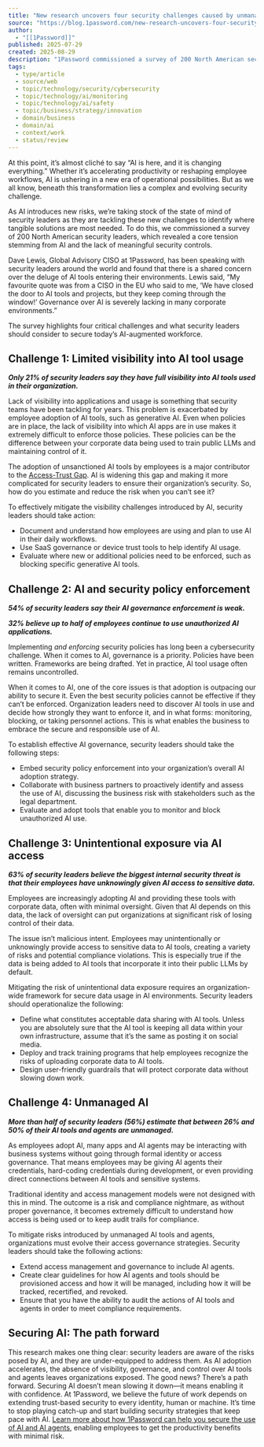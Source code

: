 ```yaml
---
title: "New research uncovers four security challenges caused by unmanaged AI access | 1Password"
source: "https://blog.1password.com/new-research-uncovers-four-security-challenges-caused-by-unmanaged-ai/?utm_source=tldr&utm_medium=paid_newsletter&utm_campaign=sa_all_amer_english_security-challenges-caused-by-unmanaged-ai-blog_awareness_2025-08&utm_content=text&utm_term=august-29-ai-secondary"
author:
  - "[[1Password]]"
published: 2025-07-29
created: 2025-08-29
description: "1Password commissioned a survey of 200 North American security leaders that highlights four critical challenges and what security leaders should consider to secure today’s AI-augmented workforce."
tags:
  - type/article
  - source/web
  - topic/technology/security/cybersecurity
  - topic/technology/ai/monitoring
  - topic/technology/ai/safety
  - topic/business/strategy/innovation
  - domain/business
  - domain/ai
  - context/work
  - status/review
---
```

At this point, it’s almost cliché to say “AI is here, and it is changing everything.” Whether it’s accelerating productivity or reshaping employee workflows, AI is ushering in a new era of operational possibilities. But as we all know, beneath this transformation lies a complex and evolving security challenge.

As AI introduces new risks, we’re taking stock of the state of mind of security leaders as they are tackling these new challenges to identify where tangible solutions are most needed. To do this, we commissioned a survey of 200 North American security leaders, which revealed a core tension stemming from AI and the lack of meaningful security controls.

Dave Lewis, Global Advisory CISO at 1Password, has been speaking with security leaders around the world and found that there is a shared concern over the deluge of AI tools entering their environments. Lewis said, “My favourite quote was from a CISO in the EU who said to me, ‘We have closed the door to AI tools and projects, but they keep coming through the window!’ Governance over AI is severely lacking in many corporate environments.”

The survey highlights four critical challenges and what security leaders should consider to secure today’s AI-augmented workforce.

## Challenge 1: Limited visibility into AI tool usage

***Only 21% of security leaders say they have full visibility into AI tools used in their organization.***

Lack of visibility into applications and usage is something that security teams have been tackling for years. This problem is exacerbated by employee adoption of AI tools, such as generative AI. Even when policies are in place, the lack of visibility into which AI apps are in use makes it extremely difficult to enforce those policies. These policies can be the difference between your corporate data being used to train public LLMs and maintaining control of it.

The adoption of unsanctioned AI tools by employees is a major contributor to the [Access-Trust Gap](https://blog.1password.com/explaining-the-access-trust-gap/). AI is widening this gap and making it more complicated for security leaders to ensure their organization’s security. So, how do you estimate and reduce the risk when you can’t see it?

To effectively mitigate the visibility challenges introduced by AI, security leaders should take action:

- Document and understand how employees are using and plan to use AI in their daily workflows.
- Use SaaS governance or device trust tools to help identify AI usage.
- Evaluate where new or additional policies need to be enforced, such as blocking specific generative AI tools.

## Challenge 2: AI and security policy enforcement

***54% of security leaders say their AI governance enforcement is weak.***

***32% believe up to half of employees continue to use unauthorized AI applications.***

Implementing *and enforcing* security policies has long been a cybersecurity challenge. When it comes to AI, governance is a priority. Policies have been written. Frameworks are being drafted. Yet in practice, AI tool usage often remains uncontrolled.

When it comes to AI, one of the core issues is that adoption is outpacing our ability to secure it. Even the best security policies cannot be effective if they can’t be enforced. Organization leaders need to discover AI tools in use and decide how strongly they want to enforce it, and in what forms: monitoring, blocking, or taking personnel actions. This is what enables the business to embrace the secure and responsible use of AI.

To establish effective AI governance, security leaders should take the following steps:

- Embed security policy enforcement into your organization’s overall AI adoption strategy.
- Collaborate with business partners to proactively identify and assess the use of AI, discussing the business risk with stakeholders such as the legal department.
- Evaluate and adopt tools that enable you to monitor and block unauthorized AI use.

## Challenge 3: Unintentional exposure via AI access

***63% of security leaders believe the biggest internal security threat is that their employees have unknowingly given AI access to sensitive data.***

Employees are increasingly adopting AI and providing these tools with corporate data, often with minimal oversight. Given that AI depends on this data, the lack of oversight can put organizations at significant risk of losing control of their data.

The issue isn’t malicious intent. Employees may unintentionally or unknowingly provide access to sensitive data to AI tools, creating a variety of risks and potential compliance violations. This is especially true if the data is being added to AI tools that incorporate it into their public LLMs by default.

Mitigating the risk of unintentional data exposure requires an organization-wide framework for secure data usage in AI environments. Security leaders should operationalize the following:

- Define what constitutes acceptable data sharing with AI tools. Unless you are absolutely sure that the AI tool is keeping all data within your own infrastructure, assume that it’s the same as posting it on social media.
- Deploy and track training programs that help employees recognize the risks of uploading corporate data to AI tools.
- Design user-friendly guardrails that will protect corporate data without slowing down work.

## Challenge 4: Unmanaged AI

***More than half of security leaders (56%) estimate that between 26% and 50% of their AI tools and agents are unmanaged.***

As employees adopt AI, many apps and AI agents may be interacting with business systems without going through formal identity or access governance. That means employees may be giving AI agents their credentials, hard-coding credentials during development, or even providing direct connections between AI tools and sensitive systems.

Traditional identity and access management models were not designed with this in mind. The outcome is a risk and compliance nightmare, as without proper governance, it becomes extremely difficult to understand how access is being used or to keep audit trails for compliance.

To mitigate risks introduced by unmanaged AI tools and agents, organizations must evolve their access governance strategies. Security leaders should take the following actions:

- Extend access management and governance to include AI agents.
- Create clear guidelines for how AI agents and tools should be provisioned access and how it will be managed, including how it will be tracked, recertified, and revoked.
- Ensure that you have the ability to audit the actions of AI tools and agents in order to meet compliance requirements.

## Securing AI: The path forward

This research makes one thing clear: security leaders are aware of the risks posed by AI, and they are under-equipped to address them. As AI adoption accelerates, the absence of visibility, governance, and control over AI tools and agents leaves organizations exposed. The good news? There’s a path forward. Securing AI doesn’t mean slowing it down—it means enabling it with confidence. At 1Password, we believe the future of work depends on extending trust-based security to every identity, human or machine. It’s time to stop playing catch-up and start building security strategies that keep pace with AI. [Learn more about how 1Password can help you secure the use of AI and AI agents](https://1password.com/solutions/agentic-ai), enabling employees to get the productivity benefits with minimal risk.